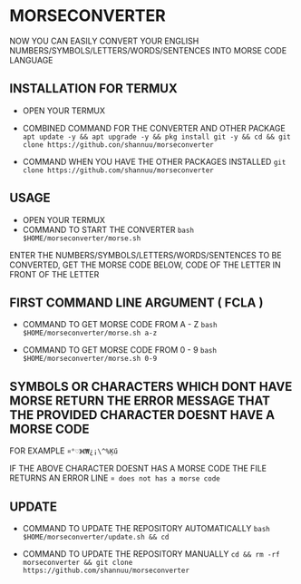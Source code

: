 # MORSECONVERTER

NOW YOU CAN EASILY CONVERT YOUR ENGLISH NUMBERS/SYMBOLS/LETTERS/WORDS/SENTENCES INTO MORSE CODE LANGUAGE


## INSTALLATION FOR TERMUX

* OPEN YOUR TERMUX
* COMBINED COMMAND FOR THE CONVERTER AND OTHER PACKAGE
 `apt update -y && apt upgrade -y && pkg install git -y && cd && git clone https://github.con/shannuu/morseconverter`

* COMMAND WHEN YOU HAVE THE OTHER PACKAGES INSTALLED
 `git clone https://github.com/shannuu/morseconverter`


## USAGE

* OPEN YOUR TERMUX
* COMMAND TO START THE CONVERTER
 `bash $HOME/morseconverter/morse.sh`


ENTER THE NUMBERS/SYMBOLS/LETTERS/WORDS/SENTENCES TO BE CONVERTED,
GET THE MORSE CODE BELOW, CODE OF THE LETTER IN FRONT OF THE LETTER



## FIRST COMMAND LINE ARGUMENT ( FCLA )

* COMMAND TO GET MORSE CODE FROM A - Z
 `bash $HOME/morseconverter/morse.sh a-z`

* COMMAND TO GET MORSE CODE FROM 0 - 9
 `bash $HOME/morseconverter/morse.sh 0-9`


## SYMBOLS OR CHARACTERS WHICH DONT HAVE MORSE RETURN THE ERROR MESSAGE THAT THE PROVIDED CHARACTER DOESNT HAVE A MORSE CODE

FOR EXAMPLE
`¤°♡》《₩¿¡\^%Ķű`

IF THE ABOVE CHARACTER DOESNT HAS A MORSE CODE THE FILE RETURNS AN ERROR LINE 
`¤ does not has a morse code`



## UPDATE

* COMMAND TO UPDATE THE REPOSITORY AUTOMATICALLY `bash $HOME/morseconverter/update.sh && cd`

* COMMAND TO UPDATE THE REPOSITORY MANUALLY `cd && rm -rf morseconverter && git clone https://github.com/shannuu/morseconverter`
